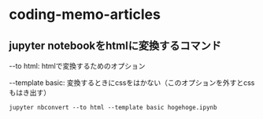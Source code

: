 # coding-memo-articles

## jupyter notebookをhtmlに変換するコマンド

--to html: htmlで変換するためのオプション

--template basic: 変換するときにcssをはかない（このオプションを外すとcssもはき出す）
```
jupyter nbconvert --to html --template basic hogehoge.ipynb
```
